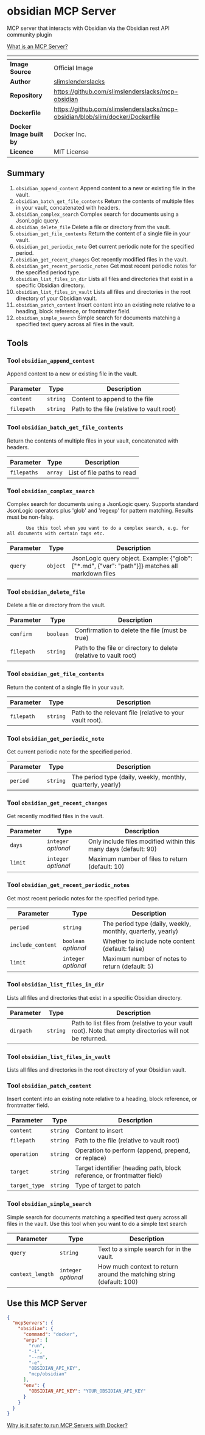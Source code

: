 # obsidian MCP Server

MCP server that interacts with Obsidian via the Obsidian rest API community plugin

[What is an MCP Server?](https://www.anthropic.com/news/model-context-protocol)

|<!-- -->|<!-- -->|
|-|-|
**Image Source**|Official Image
|**Author**|[slimslenderslacks](https://github.com/slimslenderslacks)
**Repository**|https://github.com/slimslenderslacks/mcp-obsidian
**Dockerfile**|https://github.com/slimslenderslacks/mcp-obsidian/blob/slim/docker/Dockerfile
**Docker Image built by**|Docker Inc.
**Licence**|MIT License

## Summary
1. `obsidian_append_content` Append content to a new or existing file in the vault.
1. `obsidian_batch_get_file_contents` Return the contents of multiple files in your vault, concatenated with headers.
1. `obsidian_complex_search` Complex search for documents using a JsonLogic query.
1. `obsidian_delete_file` Delete a file or directory from the vault.
1. `obsidian_get_file_contents` Return the content of a single file in your vault.
1. `obsidian_get_periodic_note` Get current periodic note for the specified period.
1. `obsidian_get_recent_changes` Get recently modified files in the vault.
1. `obsidian_get_recent_periodic_notes` Get most recent periodic notes for the specified period type.
1. `obsidian_list_files_in_dir` Lists all files and directories that exist in a specific Obsidian directory.
1. `obsidian_list_files_in_vault` Lists all files and directories in the root directory of your Obsidian vault.
1. `obsidian_patch_content` Insert content into an existing note relative to a heading, block reference, or frontmatter field.
1. `obsidian_simple_search` Simple search for documents matching a specified text query across all files in the vault.

## Tools

### Tool `obsidian_append_content`
Append content to a new or existing file in the vault.

Parameter|Type|Description
-|-|-
`content`|`string`|Content to append to the file
`filepath`|`string`|Path to the file (relative to vault root)

### Tool `obsidian_batch_get_file_contents`
Return the contents of multiple files in your vault, concatenated with headers.

Parameter|Type|Description
-|-|-
`filepaths`|`array`|List of file paths to read

### Tool `obsidian_complex_search`
Complex search for documents using a JsonLogic query. 
           Supports standard JsonLogic operators plus 'glob' and 'regexp' for pattern matching. Results must be non-falsy.

           Use this tool when you want to do a complex search, e.g. for all documents with certain tags etc.

Parameter|Type|Description
-|-|-
`query`|`object`|JsonLogic query object. Example: {"glob": ["*.md", {"var": "path"}]} matches all markdown files

### Tool `obsidian_delete_file`
Delete a file or directory from the vault.

Parameter|Type|Description
-|-|-
`confirm`|`boolean`|Confirmation to delete the file (must be true)
`filepath`|`string`|Path to the file or directory to delete (relative to vault root)

### Tool `obsidian_get_file_contents`
Return the content of a single file in your vault.

Parameter|Type|Description
-|-|-
`filepath`|`string`|Path to the relevant file (relative to your vault root).

### Tool `obsidian_get_periodic_note`
Get current periodic note for the specified period.

Parameter|Type|Description
-|-|-
`period`|`string`|The period type (daily, weekly, monthly, quarterly, yearly)

### Tool `obsidian_get_recent_changes`
Get recently modified files in the vault.

Parameter|Type|Description
-|-|-
`days`|`integer` *optional*|Only include files modified within this many days (default: 90)
`limit`|`integer` *optional*|Maximum number of files to return (default: 10)

### Tool `obsidian_get_recent_periodic_notes`
Get most recent periodic notes for the specified period type.

Parameter|Type|Description
-|-|-
`period`|`string`|The period type (daily, weekly, monthly, quarterly, yearly)
`include_content`|`boolean` *optional*|Whether to include note content (default: false)
`limit`|`integer` *optional*|Maximum number of notes to return (default: 5)

### Tool `obsidian_list_files_in_dir`
Lists all files and directories that exist in a specific Obsidian directory.

Parameter|Type|Description
-|-|-
`dirpath`|`string`|Path to list files from (relative to your vault root). Note that empty directories will not be returned.

### Tool `obsidian_list_files_in_vault`
Lists all files and directories in the root directory of your Obsidian vault.

### Tool `obsidian_patch_content`
Insert content into an existing note relative to a heading, block reference, or frontmatter field.

Parameter|Type|Description
-|-|-
`content`|`string`|Content to insert
`filepath`|`string`|Path to the file (relative to vault root)
`operation`|`string`|Operation to perform (append, prepend, or replace)
`target`|`string`|Target identifier (heading path, block reference, or frontmatter field)
`target_type`|`string`|Type of target to patch

### Tool `obsidian_simple_search`
Simple search for documents matching a specified text query across all files in the vault. 
            Use this tool when you want to do a simple text search

Parameter|Type|Description
-|-|-
`query`|`string`|Text to a simple search for in the vault.
`context_length`|`integer` *optional*|How much context to return around the matching string (default: 100)

## Use this MCP Server

```json
{
  "mcpServers": {
    "obsidian": {
      "command": "docker",
      "args": [
        "run",
        "-i",
        "--rm",
        "-e",
        "OBSIDIAN_API_KEY",
        "mcp/obsidian"
      ],
      "env": {
        "OBSIDIAN_API_KEY": "YOUR_OBSIDIAN_API_KEY"
      }
    }
  }
}
```

[Why is it safer to run MCP Servers with Docker?](https://www.docker.com/blog/the-model-context-protocol-simplifying-building-ai-apps-with-anthropic-claude-desktop-and-docker/)
